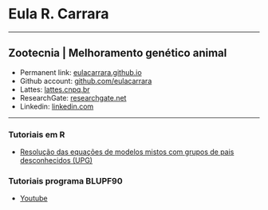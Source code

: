 # Eula R. Carrara  
---  
Zootecnia | Melhoramento genético animal  
---  
- Permanent link: [eulacarrara.github.io](https://eulacarrara.github.io)  
- Github account: [github.com/eulacarrara](https://github.com/eulacarrara/)  
- Lattes: [lattes.cnpq.br](http://lattes.cnpq.br/5199216087123978)  
- ResearchGate: [researchgate.net](http://www.researchgate.net/profile/Eula-Carrara)  
- Linkedin: [linkedin.com](https://www.linkedin.com/in/eulacarrara/)  
---  
### Tutoriais em R  
- [Resolução das equações de modelos mistos com grupos de pais desconhecidos (UPG)](MME_UPG.html)
  
### Tutoriais programa BLUPF90  
- [Youtube](https://www.youtube.com/@deltagplus)
